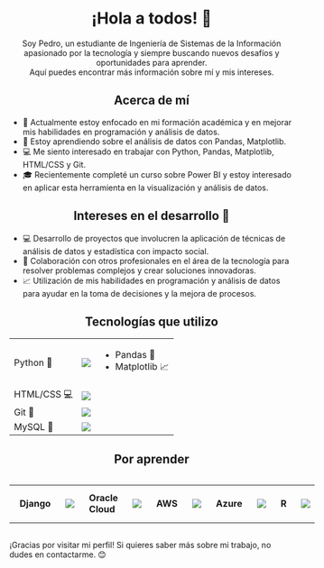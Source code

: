 <h1 align="center">¡Hola a todos! 👋</h1>

<p align="center">
  Soy Pedro, un estudiante de Ingeniería de Sistemas de la Información apasionado por la tecnología y siempre buscando nuevos desafíos y oportunidades para aprender. </br>
  Aquí puedes encontrar más información sobre mí y mis intereses.
</p>

<h2 align="center">Acerca de mí</h2>

<ul>
  <li>🔭 Actualmente estoy enfocado en mi formación académica y en mejorar mis habilidades en programación y análisis de datos.</li>
  <li>🌱 Estoy aprendiendo sobre el análisis de datos con Pandas, Matplotlib.</li>
  <li>💻 Me siento interesado en trabajar con Python, Pandas, Matplotlib, HTML/CSS y Git.</li>
  <li>🎓 Recientemente completé un curso sobre Power BI y estoy interesado en aplicar esta herramienta en la visualización y análisis de datos.</li>
</ul>

<h2 align="center">Intereses en el desarrollo 🚀</h2>

<ul>
  <li>💻 Desarrollo de proyectos que involucren la aplicación de técnicas de análisis de datos y estadística con impacto social.</li>
  <li>🤝 Colaboración con otros profesionales en el área de la tecnología para resolver problemas complejos y crear soluciones innovadoras.</li>
  <li>📈 Utilización de mis habilidades en programación y análisis de datos para ayudar en la toma de decisiones y la mejora de procesos.</li>
</ul>

<h2 align="center">Tecnologías que utilizo</h2>

<table align="center">
  <tr>
    <td>Python 🐍</td>
    <td><img src="https://skillicons.dev/icons?i=py&theme=light"/></td>
    <td>
      <ul>
        <li>Pandas 🐼</li>
        <li>Matplotlib 📈</li>
      </ul>
    </td>
  </tr>
  <tr>
    <td>HTML/CSS 💻</td>
    <td><img src="https://skillicons.dev/icons?i=html,css&theme=light"/></td>
  </tr>
  <tr>
    <td>Git 🌳</td>
    <td><img src="https://skillicons.dev/icons?i=git&theme=light"/></td>
  </tr>
  <tr>
    <td>MySQL 🎲</td>
    <td><img src="https://skillicons.dev/icons?i=mysql&theme=light"/></td>
  </tr>
</table>


<h2 align="center">Por aprender</h2>
<table align="center" style="display: inline-table;">
  <tr>
    <td style="display: inline-block; margin: 10px;"><b>Django</b><br><td><img src="https://skillicons.dev/icons?i=django&theme=light"/></td></td>
    <td style="display: inline-block; margin: 10px;"><b>Oracle Cloud</b><br><td><img src="https://img.shields.io/badge/Oracle%20Cloud-%23F80000.svg?&style=flat-square&logo=oracle&logoColor=white" /></td></td>
    <td style="display: inline-block; margin: 10px;"><b>AWS</b><br><td><img src="https://skillicons.dev/icons?i=aws&theme=light"/></td></td>
    <td style="display: inline-block; margin: 10px;"><b>Azure</b><br><td><img src="https://skillicons.dev/icons?i=azure&theme=light"/></td></td>
    <td style="display: inline-block; margin: 10px;"><b>R</b><br><td><img src="https://skillicons.dev/icons?i=r&theme=light"/></td></td>
  </tr>
</table>

¡Gracias por visitar mi perfil! Si quieres saber más sobre mi trabajo, no dudes en contactarme. 😊


